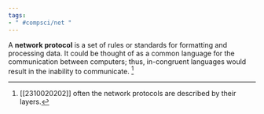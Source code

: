```yaml
---
tags:
- " #compsci/net "
---
```


A **network protocol** is a set of rules or standards for formatting and processing data. It could be thought of as a common language for the communication between computers; thus, in-congruent languages would result in the inability to communicate. [^1]

[^1]: [[2310020202]] often the network protocols are described by their layers.
